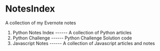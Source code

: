 NotesIndex
==========

A collection of my Evernote notes

1. Python Notes Index ------  A collection of Python articles
2. Python Challenge   ------  Python Challenge Solution code
3. Javascript Notes   ------   A collection of Javascript articles and notes
